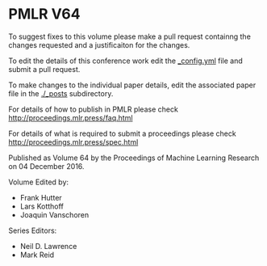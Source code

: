 # PMLR V64

To suggest fixes to this volume please make a pull request containng the changes requested and a justificaiton for the changes.

To edit the details of this conference work edit the [_config.yml](./_config.yml) file and submit a pull request.

To make changes to the individual paper details, edit the associated paper file in the [./_posts](./_posts) subdirectory.

For details of how to publish in PMLR please check http://proceedings.mlr.press/faq.html

For details of what is required to submit a proceedings please check http://proceedings.mlr.press/spec.html



Published as Volume 64 by the Proceedings of Machine Learning Research on 04 December 2016.

Volume Edited by:
  * Frank Hutter
  * Lars Kotthoff
  * Joaquin Vanschoren

Series Editors:
  * Neil D. Lawrence
  * Mark Reid
